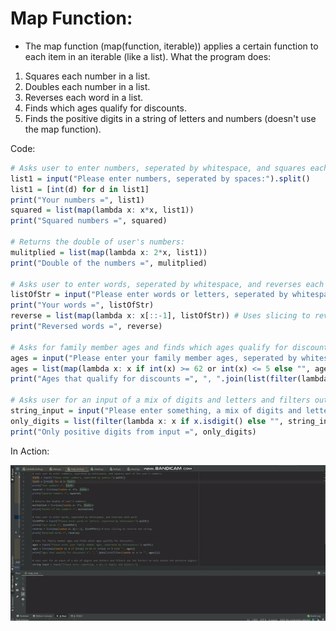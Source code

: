 # Map Function:
* The map function (map(function, iterable)) applies a certain function to each item in an iterable (like a list).
What the program does:
1. Squares each number in a list.
2. Doubles each number in a list.
3. Reverses each word in a list.
4. Finds which ages qualify for discounts.
5. Finds the positive digits in a string of letters and numbers (doesn't use the map function).

Code:
```r
# Asks user to enter numbers, seperated by whitespace, and squares each of the user's numbers:
list1 = input("Please enter numbers, seperated by spaces:").split()
list1 = [int(d) for d in list1]
print("Your numbers =", list1)
squared = list(map(lambda x: x*x, list1))
print("Squared numbers =", squared)

# Returns the double of user's numbers:
mulitplied = list(map(lambda x: 2*x, list1))
print("Double of the numbers =", mulitplied)

# Asks user to enter words, seperated by whitespace, and reverses each word:
listOfStr = input("Please enter words or letters, seperated by whitespace:").split()
print("Your words =", listOfStr)
reverse = list(map(lambda x: x[::-1], listOfStr)) # Uses slicing to reverse the string.
print("Reversed words =", reverse)

# Asks for family member ages and finds which ages qualify for discounts:
ages = input("Please enter your family member ages, seperated by whitespaces:").split()
ages = list(map(lambda x: x if int(x) >= 62 or int(x) <= 5 else "", ages))
print("Ages that qualify for discounts =", ", ".join(list(filter(lambda x: x != "", ages))))

# Asks user for an input of a mix of digits and letters and filters out the letters to only obtain the positive digits:
string_input = input("Please enter something, a mix of digits and letters:")
only_digits = list(filter(lambda x: x if x.isdigit() else "", string_input)) # isdigit() only finds posiive digits.
print("Only positive digits from input =", only_digits)
```
In Action:

![1](https://github.com/BOLTZZ/Python/blob/master/Extra%20Images%26Gifs/map_example.gif)
